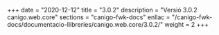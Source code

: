 +++
date        = "2020-12-12"
title       = "3.0.2"
description = "Versió 3.0.2 canigo.web.core"
sections    = "canigo-fwk-docs"
enllac		= "/canigo-fwk-docs/documentacio-llibreries/canigo.web.core/3.0.2/"
weight		= 2
+++
